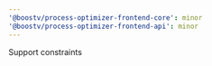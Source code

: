 ```yaml
---
'@boostv/process-optimizer-frontend-core': minor
'@boostv/process-optimizer-frontend-api': minor
---
```


Support constraints
